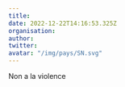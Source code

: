 ```yaml
---
title: 
date: 2022-12-22T14:16:53.325Z
organisation: 
author: 
twitter: 
avatar: "/img/pays/SN.svg"
---
```


Non a la violence 